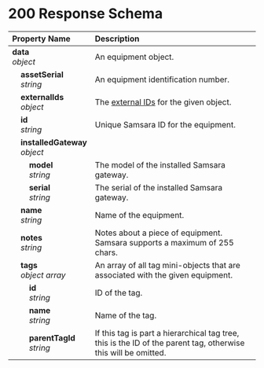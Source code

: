 # 200 Response Schema
| Property Name | Description |
| :------------ | :---------- |
| **data**<br/>_object_ | An equipment object. |
| **&nbsp;&nbsp;&nbsp;&nbsp;assetSerial**<br/>_&nbsp;&nbsp;&nbsp;&nbsp;string_ | An equipment identification number. |
| **&nbsp;&nbsp;&nbsp;&nbsp;externalIds**<br/>_&nbsp;&nbsp;&nbsp;&nbsp;object_ | The [external IDs](https://developers.samsara.com/docs/external-ids) for the given object. |
| **&nbsp;&nbsp;&nbsp;&nbsp;id**<br/>_&nbsp;&nbsp;&nbsp;&nbsp;string_ | Unique Samsara ID for the equipment. |
| **&nbsp;&nbsp;&nbsp;&nbsp;installedGateway**<br/>_&nbsp;&nbsp;&nbsp;&nbsp;object_ |  |
| **&nbsp;&nbsp;&nbsp;&nbsp;&nbsp;&nbsp;&nbsp;&nbsp;model**<br/>_&nbsp;&nbsp;&nbsp;&nbsp;&nbsp;&nbsp;&nbsp;&nbsp;string_ | The model of the installed Samsara gateway. |
| **&nbsp;&nbsp;&nbsp;&nbsp;&nbsp;&nbsp;&nbsp;&nbsp;serial**<br/>_&nbsp;&nbsp;&nbsp;&nbsp;&nbsp;&nbsp;&nbsp;&nbsp;string_ | The serial of the installed Samsara gateway. |
| **&nbsp;&nbsp;&nbsp;&nbsp;name**<br/>_&nbsp;&nbsp;&nbsp;&nbsp;string_ | Name of the equipment. |
| **&nbsp;&nbsp;&nbsp;&nbsp;notes**<br/>_&nbsp;&nbsp;&nbsp;&nbsp;string_ | Notes about a piece of equipment. Samsara supports a maximum of 255 chars. |
| **&nbsp;&nbsp;&nbsp;&nbsp;tags**<br/>_&nbsp;&nbsp;&nbsp;&nbsp;object array_ | An array of all tag mini-objects that are associated with the given equipment. |
| **&nbsp;&nbsp;&nbsp;&nbsp;&nbsp;&nbsp;&nbsp;&nbsp;id**<br/>_&nbsp;&nbsp;&nbsp;&nbsp;&nbsp;&nbsp;&nbsp;&nbsp;string_ | ID of the tag. |
| **&nbsp;&nbsp;&nbsp;&nbsp;&nbsp;&nbsp;&nbsp;&nbsp;name**<br/>_&nbsp;&nbsp;&nbsp;&nbsp;&nbsp;&nbsp;&nbsp;&nbsp;string_ | Name of the tag. |
| **&nbsp;&nbsp;&nbsp;&nbsp;&nbsp;&nbsp;&nbsp;&nbsp;parentTagId**<br/>_&nbsp;&nbsp;&nbsp;&nbsp;&nbsp;&nbsp;&nbsp;&nbsp;string_ | If this tag is part a hierarchical tag tree, this is the ID of the parent tag, otherwise this will be omitted. |
